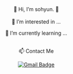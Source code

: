 <div align=center> 🌱 Hi, I’m sohyun. 🌱 
<br></br>
👀 I’m interested in ... 

🌱 I’m currently learning ...

<br>
<div align=center> 📫 Contact Me </div>

[![Gmail Badge](https://img.shields.io/badge/Gmail-d14836?style=flat-square&logo=Gmail&logoColor=white&link=mailto:ksohyun76@g.skku.edu)](mailto:ksohyun76@g.skku.edu) 
 
</div>
<!---
sohyun76/sohyun76 is a ✨ special ✨ repository because its `README.md` (this file) appears on your GitHub profile.
You can click the Preview link to take a look at your changes.
--->
